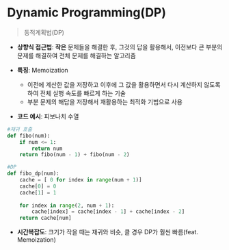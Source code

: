 # Dynamic Programming(DP)
> 동적계획법(DP)

- **상향식 접근법**: **작은**  문제들을 해결한 후, 그것의 답을 활용해서, 이전보다 큰 부분의 문제를 해결하여 전체 문제를 해결하는 알고리즘

- **특징**: Memoization
    - 이전에 계산한 값을 저장하고 이후에 그 값을 활용하면서 다시 계산하지 않도록 하여 전체 실행 속도를 빠르게 하는 기술
    - 부분 문제의 해답을 저장해서 재활용하는 최적화 기법으로 사용

- **코드 예시**: 피보나치 수열
```python
#재귀 호출
def fibo(num):
    if num <= 1:
        return num
    return fibo(num - 1) + fibo(num - 2)
```
```python
#DP
def fibo_dp(num):
    cache = [ 0 for index in range(num + 1)]
    cache[0] = 0
    cache[1] = 1
    
    for index in range(2, num + 1):
        cache[index] = cache[index - 1] + cache[index - 2]
    return cache[num]
```

- **시간복잡도**: 크기가 작을 때는 재귀와 비슷, 클 경우 DP가 훨씬 빠름(feat. Memoization)